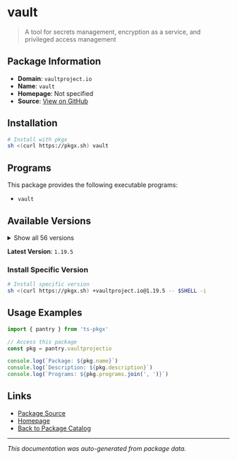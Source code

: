 # vault

> A tool for secrets management, encryption as a service, and privileged access management

## Package Information

- **Domain**: `vaultproject.io`
- **Name**: `vault`
- **Homepage**: Not specified
- **Source**: [View on GitHub](https://github.com/pkgxdev/pantry/tree/main/projects/vaultproject.io/package.yml)

## Installation

```bash
# Install with pkgx
sh <(curl https://pkgx.sh) vault
```

## Programs

This package provides the following executable programs:

- `vault`

## Available Versions

<details>
<summary>Show all 56 versions</summary>

- `1.19.5`, `1.19.4`, `1.19.3`, `1.19.2`, `1.19.1`
- `1.19.0`, `1.18.5`, `1.18.4`, `1.18.3`, `1.18.2`
- `1.18.1`, `1.18.0`, `1.17.6`, `1.17.5`, `1.17.4`
- `1.17.3`, `1.17.2`, `1.17.1`, `1.17.0`, `1.16.3`
- `1.16.2`, `1.16.1`, `1.16.0`, `1.15.6`, `1.15.5`
- `1.15.4`, `1.15.3`, `1.15.2`, `1.15.1`, `1.15.0`
- `1.14.10`, `1.14.9`, `1.14.8`, `1.14.7`, `1.14.6`
- `1.14.5`, `1.14.4`, `1.14.3`, `1.14.2`, `1.14.1`
- `1.14.0`, `1.13.13`, `1.13.12`, `1.13.11`, `1.13.10`
- `1.13.9`, `1.13.8`, `1.13.7`, `1.13.6`, `1.13.5`
- `1.13.4`, `1.13.3`, `1.12.11`, `1.12.10`, `1.12.9`
- `1.12.8`

</details>

**Latest Version**: `1.19.5`

### Install Specific Version

```bash
# Install specific version
sh <(curl https://pkgx.sh) +vaultproject.io@1.19.5 -- $SHELL -i
```

## Usage Examples

```typescript
import { pantry } from 'ts-pkgx'

// Access this package
const pkg = pantry.vaultprojectio

console.log(`Package: ${pkg.name}`)
console.log(`Description: ${pkg.description}`)
console.log(`Programs: ${pkg.programs.join(', ')}`)
```

## Links

- [Package Source](https://github.com/pkgxdev/pantry/tree/main/projects/vaultproject.io/package.yml)
- [Homepage](#)
- [Back to Package Catalog](../package-catalog.md)

---

*This documentation was auto-generated from package data.*
